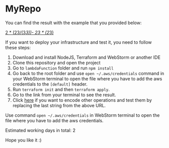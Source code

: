 # MyRepo



You can find the result with the example that you provided below:

[2 * (23/(3*3))- 23 * (2*3)](https://73a3ie5j2b.execute-api.eu-west-1.amazonaws.com/api/calculus/MiAqICgyMy8oMyozKSktIDIzICogKDIqMyk=)

If you want to deploy your infrastructure and test it, you need to follow these steps:

1. Download and install NodeJS, Terraform and WebStorm or another IDE
2. Clone this repository and open the project
3. Go to `lambdaFunction` folder and run `npm install`
4. Go back to the root folder and use `open ~/.aws/credentials` command in your WebStorm terminal to open the file where you have to add the aws credentials to the `[default]` header.
5. Run `terraform init` and then `terraform apply`.
6. Go to the link from your terminal to see the result.
7. Click [here](https://www.base64encode.org/) if you want to encode other operations and test them by replacing the last string from the above URL.


Use command `open ~/.aws/credentials` in WebStorm terminal to open the file where you have to add the aws credentials.

Estimated working days in total: 2 

Hope you like it :)
